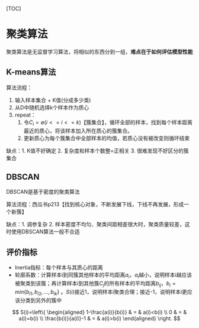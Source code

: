 [TOC]

# 聚类算法

聚类算法是无监督学习算法，将相似的东西分到一组，**难点在于如何评估模型性能**

## K-means算法

算法流程：

1. 输入样本集合 + K值(分成多少类)
2. 从D中随机选择k个样本作为质心
3. repeat：
   1. 令$C_i = \emptyset (i <= i <= k)$【簇集合】，循环全部的样本，找到每个样本距离最近的质心，将该样本加入所在质心的簇集合。
   2. 更新质心为每个簇集合中全部样本的均值，若质心没有被改变则循环结束

缺点：1. K值不好确定 2. 复杂度和样本个数整=正相关 3. 很难发现不好区分的簇集合

## DBSCAN

DBSCAN是基于密度的聚类算法

算法流程：西瓜书p213【找到核心对象，不断发展下线，下线不再发展，形成一个新簇】

缺点：1. 调参复杂 2. 样本密度不均匀、聚类间距相差很大时，聚类质量较差，这时使用DBSCAN算法一般不合适

## 评价指标

- Inertia指标：每个样本与其质心的距离
- 轮廓系数：计算样本i到同簇其他样本的平均距离$a_i$，$a_i$越小，说明样本i越应该被聚类到该簇；再计算样本i到其他簇$C_j$的所有样本的平均距离$b_{ij}$，$b_i = min\left\{b_{i1}, b_{i2}, ..., b_{ik}\right\}$ 。$S(i)$接近1，说明样本i聚类合理；接近-1，说明样本i更应该分类到另外的簇中

$$
S(i)=\left\{
\begin{aligned}
1-\frac{a(i)}{b(i)} & = & a(i)<b(i) \\
0 & = & a(i)=b(i) \\
\frac{b(i)}{a(i)}-1 & = & a(i)>b(i)
\end{aligned}
\right.
$$

